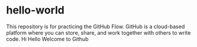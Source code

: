 # hello-world
This repository is for practicing the GitHub Flow.
GitHub is a cloud-based platform where you can store, share, and work together with others to write code.
Hi
Hello
Welcome to Github
